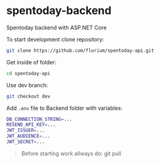 # spentoday-backend

Spentoday backend with ASP.NET Core

To start development clone repository:

```bash
git clone https://github.com/flurium/spentoday-api.git
```

Get inside of folder:

```bash
cd spentoday-api
```

Use dev branch:
```bash
git checkout dev
```

Add `.env` file to Backend folder with variables:

```bash
DB_CONNECTION_STRING=...
RESEND_API_KEY=...
JWT_ISSUER=...
JWT_AUDIENCE=...
JWT_SECRET=...
```

> Before starting work allways do: git pull
